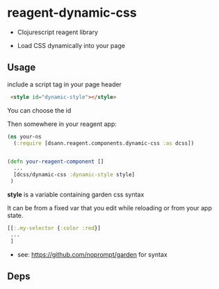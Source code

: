 # reagent-dynamic-css

* Clojurescript reagent library

* Load CSS dynamically into your page

## Usage
include a script tag in your page header

```html
 <style id="dynamic-style"></style>
```

You can choose the id

Then somewhere in your reagent app:

```clojure
(ns your-ns
  (:require [dsann.reagent.components.dynamic-css :as dcss])


(defn your-reagent-component []
  ...
  [dcss/dynamic-css :dynamic-style style]
 )

```

**style** is a variable containing garden css syntax

It can be from a fixed var that you edit while reloading or from your app state.

```clojure
[[:.my-selector {:color :red}]
 ...
 ] 
```

* see: https://github.com/noprompt/garden for syntax

## Deps



